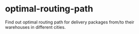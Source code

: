 # optimal-routing-path
Find out optimal routing path for delivery packages from/to their warehouses in different cities.
